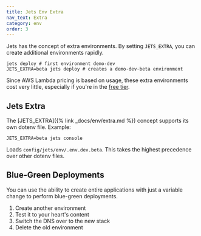 ```yaml
---
title: Jets Env Extra
nav_text: Extra
category: env
order: 3
---
```


Jets has the concept of extra environments. By setting `JETS_EXTRA`, you can create additional environments rapidly.

    jets deploy # first environment demo-dev
    JETS_EXTRA=beta jets deploy # creates a demo-dev-beta environment

Since AWS Lambda pricing is based on usage, these extra environments cost very little, especially if you're in the [free tier](https://aws.amazon.com/free/).

## Jets Extra

The [JETS_EXTRA]({% link _docs/env/extra.md %}) concept supports its own dotenv file.  Example:

    JETS_EXTRA=beta jets console

Loads `config/jets/env/.env.dev.beta`. This takes the highest precedence over other dotenv files.

## Blue-Green Deployments

You can use the ability to create entire applications with just a variable change to perform blue-green deployments.

1. Create another environment
2. Test it to your heart's content
3. Switch the DNS over to the new stack
4. Delete the old environment

